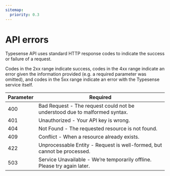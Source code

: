 ```yaml
---
sitemap:
  priority: 0.3
---
```


# API errors
Typesense API uses standard HTTP response codes to indicate the success or failure of a request.

Codes in the 2xx range indicate success, codes in the 4xx range indicate an error given the information provided (e.g. a required parameter was omitted), and codes in the 5xx range indicate an error with the Typesense service itself.

| Parameter      | Required    |
| -------------- | ----------- |
|400	|Bad Request - The request could not be understood due to malformed syntax.|
|401	|Unauthorized - Your API key is wrong.|
|404	|Not Found - The requested resource is not found.|
|409	|Conflict - When a resource already exists.|
|422	|Unprocessable Entity - Request is well-formed, but cannot be processed.|
|503	|Service Unavailable - We’re temporarily offline. Please try again later.|